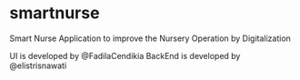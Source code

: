 # smartnurse

Smart Nurse Application to improve the Nursery Operation by Digitalization

UI is developed by @FadilaCendikia 
BackEnd is developed by @elistrisnawati

